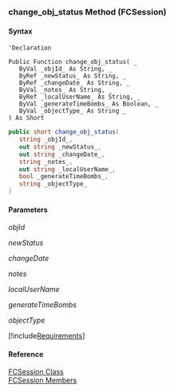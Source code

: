 ﻿### change_obj_status Method (FCSession)

#### Syntax

```vbnet
'Declaration

Public Function change_obj_status( _
   ByVal _objId_ As String, _
   ByRef _newStatus_ As String, _
   ByRef _changeDate_ As String, _
   ByVal _notes_ As String, _
   ByRef _localUserName_ As String, _
   ByVal _generateTimeBombs_ As Boolean, _
   ByVal _objectType_ As String _
) As Short
```

```csharp
public short change_obj_status( 
   string _objId_,
   out string _newStatus_,
   out string _changeDate_,
   string _notes_,
   out string _localUserName_,
   bool _generateTimeBombs_,
   string _objectType_
)
```

#### Parameters

_objId_

_newStatus_

_changeDate_

_notes_

_localUserName_

_generateTimeBombs_

_objectType_

[!include[Requirements](../partials/requirements.md)]

#### Reference

[FCSession Class](FChoice.Foundation.Clarify.Compatibility~FChoice.Foundation.Clarify.Compatibility.FCSession.md)  
[FCSession Members](FChoice.Foundation.Clarify.Compatibility~FChoice.Foundation.Clarify.Compatibility.FCSession_members.md)